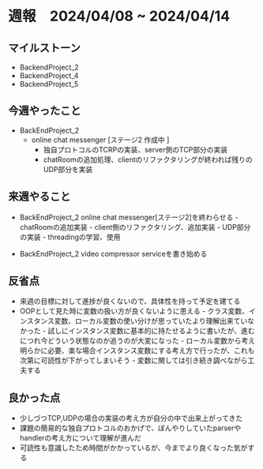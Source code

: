 # 週報　2024/04/08 ~ 2024/04/14

## マイルストーン
- BackendProject_2
- BackendProject_4
- BackendProject_5

## 今週やったこと
- BackEndProject_2
    - online chat messenger [ステージ2 作成中 ]
        - 独自プロトコルのTCRPの実装、server側のTCP部分の実装
        - chatRoomの追加処理、clientのリファクタリングが終われば残りのUDP部分を実装

## 来週やること
- BackEndProject_2 online chat messenger[ステージ2]を終わらせる
        - chatRoomの追加実装
        - client側のリファクタリング、追加実装
        - UDP部分の実装
        - threadingの学習、使用

- BackEndProject_2 video compressor serviceを書き始める

## 反省点
- 来週の目標に対して進捗が良くないので、具体性を持って予定を建てる
- OOPとして見た時に変数の扱い方が良くないように思える
        - クラス変数、インスタンス変数、ローカル変数の使い分けが思っていたより理解出来ていなかった
        - 試しにインスタンス変数に基本的に持たせるように書いたが、進むにつれ今どういう状態なのか追うのが大変になった
        - ローカル変数から考え明らかに必要、楽な場合インスタンス変数にする考え方で行ったが、これも次第に可読性が下がってしまいそう
        - 変数に関しては引き続き調べながら工夫する

## 良かった点
- 少しづつTCP,UDPの場合の実装の考え方が自分の中で出来上がってきた
- 課題の簡易的な独自プロトコルのおかげで、ぼんやりしていたparserやhandlerの考え方について理解が進んだ
- 可読性も意識したため時間がかかっているが、今までより良くなった気がする
